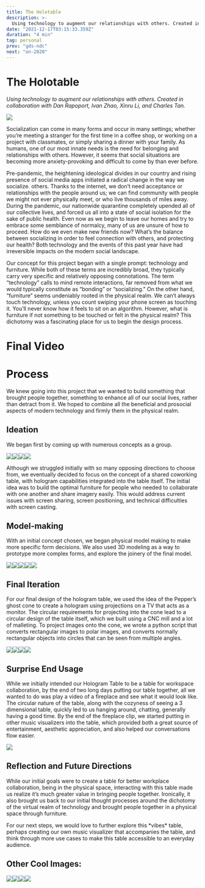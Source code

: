 ```yaml
---
title: The Holotable
description: >-
  Using technology to augment our relationships with others. Created in collaboration with Dan Rapoport, Ivan Zhao, Xinru Li, and Charles Tan.
date: "2021-12-17T03:15:33.359Z"
duration: "4 min"
tag: personal
prev: "gds-ndc"
next: "on-2020"
---
```


# The Holotable

_Using technology to augment our relationships with others. Created in collaboration with Dan Rapoport, Ivan Zhao, Xinru Li, and Charles Tan._

![](https://miro.medium.com/max/1400/1*vErPKjZprO1P1U_9VpcIsw.png)

Socialization can come in many forms and occur in many settings; whether you’re meeting a stranger for the first time in a coffee shop, or working on a project with classmates, or simply sharing a dinner with your family. As humans, one of our most innate needs is the need for belonging and relationships with others. However, it seems that social situations are becoming more anxiety-provoking and difficult to come by than ever before.

Pre-pandemic, the heightening ideological divides in our country and rising presence of social media apps initiated a radical change in the way we socialize. others. Thanks to the internet, we don’t need acceptance or relationships with the people around us; we can find community with people we might not ever physically meet, or who live thousands of miles away. During the pandemic, our nationwide quarantine completely upended all of our collective lives, and forced us all into a state of social isolation for the sake of public health. Even now as we begin to leave our homes and try to embrace some semblance of normalcy, many of us are unsure of how to proceed. How do we even make new friends now? What’s the balance between socializing in order to feel connection with others, and protecting our health? Both technology and the events of this past year have had irreversible impacts on the modern social landscape.

Our concept for this project began with a single prompt: technology and furniture. While both of these terms are incredibly broad, they typically carry very specific and relatively opposing connotations. The term “technology” calls to mind remote interactions, far removed from what we would typically constitute as “bonding” or “socializing.” On the other hand, “furniture” seems undeniably rooted in the physical realm. We can’t always touch technology, unless you count swiping your phone screen as touching it. You’ll never know how it feels to sit on an algorithm. However, what is furniture if not something to be touched or felt in the physical realm? This dichotomy was a fascinating place for us to begin the design process.

# Final Video

# Process

We knew going into this project that we wanted to build something that brought people together, something to enhance all of our social lives, rather than detract from it. We hoped to combine all the beneficial and prosocial aspects of modern technology and firmly them in the physical realm.

## Ideation

We began first by coming up with numerous concepts as a group.

![](https://miro.medium.com/max/2400/1*rbFul9uT8k_sXYjPbAH_bw.jpeg)![](https://miro.medium.com/max/1900/1*jgm0NIn77vCVL2F_S-dusg.png)![](https://miro.medium.com/max/2098/1*3tirYYn8yjgKoAX3_K6kgA.jpeg)![](https://miro.medium.com/max/2094/1*1sxdxn19mBFGYV2F8JJ62Q.jpeg)

Although we struggled initially with so many opposing directions to choose from, we eventually decided to focus on the concept of a shared coworking table, with hologram capabilities integrated into the table itself. The initial idea was to build the optimal furniture for people who needed to collaborate with one another and share imagery easily. This would address current issues with screen sharing, screen positioning, and technical difficulties with screen casting.

## Model-making

With an initial concept chosen, we began physical model making to make more specific form decisions. We also used 3D modeling as a way to prototype more complex forms, and explore the joinery of the final model.

![](https://miro.medium.com/max/888/1*VavLpkSKLwNDJgX89dLFTw.png)![](https://miro.medium.com/max/1140/1*mhf5ABIynAqbrbc3GWQMTA.png)![](https://miro.medium.com/max/1020/1*r9Pq7xP6Rvl9SYxxErBNRg.png)![](https://miro.medium.com/max/1020/1*7PYSpZ9P3qEiTe-xb782ZQ.png)![](https://miro.medium.com/max/800/1*nPsT1xrkBjGzCQBZBYMMfg.png)

## Final Iteration

For our final design of the hologram table, we used the idea of the Pepper’s ghost cone to create a hologram using projections on a TV that acts as a monitor. The circular requirements for projecting into the cone lead to a circular design of the table itself, which we built using a CNC mill and a lot of malleting. To project images onto the cone, we wrote a python script that converts rectangular images to polar images, and converts normally rectangular objects into circles that can be seen from multiple angles.

![](https://miro.medium.com/max/680/1*gbKCq7oLgaC4KM2AcT8KGg.png)![](https://miro.medium.com/max/1136/1*ZPPXtorNHZZZRnGJHOCdnQ.png)![](https://miro.medium.com/max/1068/1*xwEvUFRz1gXjYhb68a2y5w.png)![](https://miro.medium.com/max/1424/1*g-iubPUmBWzg2M0vFXryEg.png)

## Surprise End Usage

While we initially intended our Hologram Table to be a table for workspace collaboration, by the end of two long days putting our table together, all we wanted to do was play a video of a fireplace and see what it would look like. The circular nature of the table, along with the cozyness of seeing a 3 dimensional table, quickly led to us hanging around, chatting, generally having a good time. By the end of the fireplace clip, we started putting in other music visualizers into the table, which provided both a great source of entertainment, aesthetic appreciation, and also helped our conversations flow easier.

![](https://miro.medium.com/max/1200/1*AL4SD-ZJSxSH7P8BdBN2nw.gif)

## Reflection and Future Directions

While our initial goals were to create a table for better workplace collaboration, being in the physical space, interacting with this table made us realize it’s much greater value in bringing people together. Ironically, it also brought us back to our initial thought processes around the dichotomy of the virtual realm of technology and brought people together in a physical space through furniture.

For our next steps, we would love to further explore this \*vibes\* table, perhaps creating our own music visualizer that accompanies the table, and think through more use cases to make this table accessible to an everyday audience.

## Other Cool Images:

![](https://miro.medium.com/max/2440/1*GiCTht2T9J-JpxtT6XqiXw.png)![](https://miro.medium.com/max/2412/1*2AeU60pdxNPeXBR2f4_--w.png)![](https://miro.medium.com/max/2448/1*yFOiXf_1xP7J2bnwaSn-Ng.png)![](https://miro.medium.com/max/2464/1*1pNy1M3MCAf42frutcyb9Q.png)
